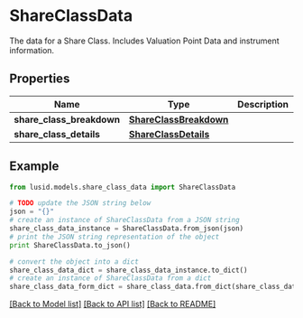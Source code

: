 # ShareClassData

The data for a Share Class. Includes Valuation Point Data and instrument information.

## Properties
Name | Type | Description | Notes
------------ | ------------- | ------------- | -------------
**share_class_breakdown** | [**ShareClassBreakdown**](ShareClassBreakdown.md) |  | 
**share_class_details** | [**ShareClassDetails**](ShareClassDetails.md) |  | [optional] 

## Example

```python
from lusid.models.share_class_data import ShareClassData

# TODO update the JSON string below
json = "{}"
# create an instance of ShareClassData from a JSON string
share_class_data_instance = ShareClassData.from_json(json)
# print the JSON string representation of the object
print ShareClassData.to_json()

# convert the object into a dict
share_class_data_dict = share_class_data_instance.to_dict()
# create an instance of ShareClassData from a dict
share_class_data_form_dict = share_class_data.from_dict(share_class_data_dict)
```
[[Back to Model list]](../README.md#documentation-for-models) [[Back to API list]](../README.md#documentation-for-api-endpoints) [[Back to README]](../README.md)


